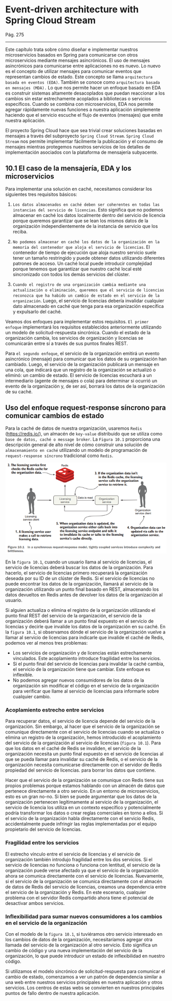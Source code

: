 # Event-driven architecture with Spring Cloud Stream

Pág. 275

---

Este capítulo trata sobre cómo diseñar e implementar nuestros microservicios basados en Spring para comunicarse con
otros microservicios mediante mensajes asincrónicos. El uso de mensajes asincrónicos para comunicarse entre aplicaciones
no es nuevo. Lo nuevo es el concepto de utilizar mensajes para comunicar eventos que representan cambios de estado. Este
concepto se llama `arquitectura basada en eventos (EDA)`. También se conoce
como `arquitectura basada en mensajes (MDA).` Lo que nos permite hacer un enfoque basado en EDA es construir sistemas
altamente desacoplados que puedan reaccionar a los cambios sin estar estrechamente acoplados a bibliotecas o servicios
específicos. Cuando se combina con microservicios, EDA nos permite agregar rápidamente nuevas funciones a nuestra
aplicación simplemente haciendo que el servicio escuche el flujo de eventos (mensajes) que emite nuestra aplicación.

El proyecto Spring Cloud hace que sea trivial crear soluciones basadas en mensajes a través del subproyecto
`Spring Cloud Stream`. `Spring Cloud Stream` nos permite implementar fácilmente la publicación y el consumo de mensajes
mientras protegemos nuestros servicios de los detalles de implementación asociados con la plataforma de mensajería
subyacente.

## 10.1 El caso de la mensajería, EDA y los microservicios

Para implementar una solución en caché, necesitamos considerar los siguientes tres requisitos básicos:

1. `Los datos almacenados en caché deben ser coherentes en todas las instancias del servicio de licencias`. Esto
   significa que no podemos almacenar en caché los datos localmente dentro del servicio de licencia porque queremos
   garantizar que se lean los mismos datos de la organización independientemente de la instancia de servicio que los
   reciba.


2. `No podemos almacenar en caché los datos de la organización en la memoria del contenedor que aloja el servicio de licencias`.
   El contenedor de tiempo de ejecución que aloja nuestro servicio suele tener un tamaño restringido y puede obtener
   datos utilizando diferentes patrones de acceso. Un caché local puede introducir complejidad porque tenemos que
   garantizar que nuestro caché local esté sincronizado con todos los demás servicios del clúster.


3. `Cuando el registro de una organización cambia mediante una actualización o eliminación, queremos que el servicio de licencias reconozca que ha habido un cambio de estado en el servicio de la organización`.
   Luego, el servicio de licencias debería invalidar cualquier dato almacenado en caché que tenga para esa organización
   específica y expulsarlo del caché.

Veamos dos enfoques para implementar estos requisitos. `El primer enfoque` implementará los requisitos establecidos
anteriormente utilizando un modelo de solicitud-respuesta sincrónica. Cuando el estado de la organización cambia, los
servicios de organización y licencias se comunicarán entre sí a través de sus puntos finales REST.

Para `el segundo enfoque`, el servicio de la organización emitirá un evento asincrónico (mensaje) para comunicar que
los datos de su organización han cambiado. Luego, el servicio de la organización publicará un mensaje en una cola, que
indicará que un registro de la organización se actualizó o eliminó: un cambio de estado. El servicio de licencias
escuchará a un intermediario (agente de mensajes o cola) para determinar si ocurrió un evento de la organización y, de
ser así, borrará los datos de la organización de su caché.

## Uso del enfoque request-response síncrono para comunicar cambios de estado

Para la caché de datos de nuestra organización, usaremos `Redis` (https://redis.io/), un almacén de `key-value`
distribuido que se utiliza como `base de datos, caché o message broker`. La `Figura 10.1` proporciona una
descripción general de alto nivel de cómo construir una solución de `almacenamiento en caché` utilizando un modelo de
programación de `request-response síncrono` tradicional como `Redis`.

![01.synchronous-request-response.png](assets/chapter-10/01.synchronous-request-response.png)

En la `figura 10.1`, cuando un usuario llama al servicio de licencias, el servicio de licencias deberá buscar los datos
de la organización. Para hacerlo, el servicio de licencias primero recuperará la organización deseada por su ID de un
clúster de Redis. Si el servicio de licencias no puede encontrar los datos de la organización, llamará al servicio de la
organización utilizando un punto final basado en REST, almacenando los datos devueltos en Redis antes de devolver los
datos de la organización al usuario.

Si alguien actualiza o elimina el registro de la organización utilizando el punto final REST del servicio de la
organización, el servicio de la organización deberá llamar a un punto final expuesto en el servicio de licencias y
decirle que invalide los datos de la organización en su caché. En la `figura 10.1`, si observamos dónde el servicio de
la organización vuelve a llamar al servicio de licencias para indicarle que invalide el caché de Redis, podemos ver al
menos tres problemas:

- Los servicios de organización y de licencias están estrechamente vinculados. Este acoplamiento introduce fragilidad
  entre los servicios.
- Si el punto final del servicio de licencias para invalidar la caché cambia, el servicio de la organización tiene que
  cambiar. Este enfoque es inflexible.
- No podemos agregar nuevos consumidores de los datos de la organización sin modificar el código en el servicio de la
  organización para verificar que llame al servicio de licencias para informarle sobre cualquier cambio.

### Acoplamiento estrecho entre servicios

Para recuperar datos, el servicio de licencia depende del servicio de la organización. Sin embargo, al hacer que el
servicio de la organización se comunique directamente con el servicio de licencias cuando se actualiza o elimina un
registro de la organización, hemos introducido el acoplamiento del servicio de la organización al servicio de
licencias (`figura 10.1`). Para que los datos en el caché de Redis se invaliden, el servicio de la organización
necesita un punto final expuesto en el servicio de licencias al que se pueda llamar para invalidar su caché de Redis, o
el servicio de la organización necesita comunicarse directamente con el servidor de Redis propiedad del servicio de
licencias. para borrar los datos que contiene.

Hacer que el servicio de la organización se comunique con Redis tiene sus propios problemas porque estamos hablando con
un almacén de datos que pertenece directamente a otro servicio. En un entorno de microservicios, esto es un gran no-no.
Si bien se puede argumentar que los datos de la organización pertenecen legítimamente al servicio de la organización, el
servicio de licencia los utiliza en un contexto específico y potencialmente podría transformar los datos o crear reglas
comerciales en torno a ellos. Si el servicio de la organización habla directamente con el servicio Redis,
accidentalmente puede infringir las reglas implementadas por el equipo propietario del servicio de licencias.

### Fragilidad entre los servicios

El estrecho vínculo entre el servicio de licencias y el servicio de organización también introdujo fragilidad entre los
dos servicios. Si el servicio de licencias no funciona o funciona con lentitud, el servicio de la organización puede
verse afectado ya que el servicio de la organización ahora se comunica directamente con el servicio de licencias.
Nuevamente, si el servicio de la organización se comunica directamente con el almacén de datos de Redis del servicio de
licencias, creamos una dependencia entre el servicio de la organización y Redis. En este escenario, cualquier problema
con el servidor Redis compartido ahora tiene el potencial de desactivar ambos servicios.

### Inflexibilidad para sumar nuevos consumidores a los cambios en el servicio de la organización

Con el modelo de la `figura 10.1`, si tuviéramos otro servicio interesado en los cambios de datos de la organización,
necesitaríamos agregar otra llamada del servicio de la organización al otro servicio. Esto significa un cambio de código
y una nueva implementación del servicio de la organización, lo que puede introducir un estado de inflexibilidad en
nuestro código.

Si utilizamos el modelo sincrónico de solicitud-respuesta para comunicar el cambio de estado, comenzamos a ver un patrón
de dependencia similar a una web entre nuestros servicios principales en nuestra aplicación y otros servicios. Los
centros de estas webs se convierten en nuestros principales puntos de fallo dentro de nuestra aplicación.